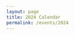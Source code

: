 ```yaml
---
layout: page
title: 2024 Calendar
permalink: /events/2024
---
```


<div class="container">
    <div class="row">
      <div id="calendarAndEvents"></div>
    </div>
</div>

<script>const year=2024;</script>
<script src="/assets/js/events.js"></script>
